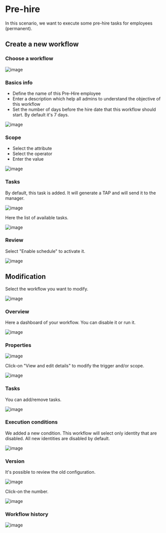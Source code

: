 # Pre-hire
In this scenario, we want to execute some pre-hire tasks for employees (permanent).

## Create a new workflow
### Choose a workflow

![image](./images/PreHire_1.png)

### Basics info
- Define the name of this Pre-Hire employee
- Enter a description which help all admins to understand the objective of this workflow
- Set the number of days before the hire date that this workflow should start. By default it's 7 days.

![image](./images/PreHire_2.png)


### Scope
- Select the attribute
- Select the operator
- Enter the value

![image](./images/PreHire_3.png)

### Tasks
By default, this task is added. It will generate a TAP and will send it to the manager.

![image](./images/PreHire_4.png)

Here the list of available tasks.

![image](./images/PreHire_4.1.png)


### Review
Select "Enable schedule" to activate it.

![image](./images/PreHire_5.png)


## Modification
Select the workflow you want to modify.

![image](./images/PreHire_6.png)


### Overview
Here a dashboard of your workflow. You can disable it or run it.

![image](./images/PreHire_7.png)


### Properties

![image](./images/PreHire_8.png)

Click-on "View and edit details" to modify the trigger and/or scope.

![image](./images/PreHire_8.1.png)


### Tasks
You can add/remove tasks.

![image](./images/PreHire_8.0.png)


### Execution conditions
We added a new condition. This workflow will select only identity that are disabled. All new identities are disabled by default.

![image](./images/PreHire_8.2.png)


### Version
It's possible to review the old configuration.

![image](./images/PreHire_8.3.png)

Click-on the number.

![image](./images/PreHire_8.4.png)


### Workflow history

![image](./images/PreHire_8.5.png)



